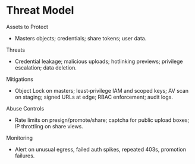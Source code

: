 # Threat Model

Assets to Protect
- Masters objects; credentials; share tokens; user data.

Threats
- Credential leakage; malicious uploads; hotlinking previews; privilege escalation; data deletion.

Mitigations
- Object Lock on masters; least‑privilege IAM and scoped keys; AV scan on staging; signed URLs at edge; RBAC enforcement; audit logs.

Abuse Controls
- Rate limits on presign/promote/share; captcha for public upload boxes; IP throttling on share views.

Monitoring
- Alert on unusual egress, failed auth spikes, repeated 403s, promotion failures.
